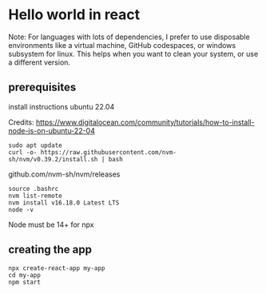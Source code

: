 # Hello world in react

Note: For languages with lots of dependencies, I prefer to use disposable environments like a virtual machine, GitHub codespaces, or windows subsystem for linux. This helps when you want to clean your system, or use a different version.

## prerequisites
install instructions ubuntu 22.04

Credits: https://www.digitalocean.com/community/tutorials/how-to-install-node-js-on-ubuntu-22-04
```
sudo apt update
curl -o- https://raw.githubusercontent.com/nvm-sh/nvm/v0.39.2/install.sh | bash 
```
github.com/nvm-sh/nvm/releases
```
source .bashrc
nvm list-remote
nvm install v16.18.0 Latest LTS
node -v 
```
Node must be 14+ for npx

## creating the app
```
npx create-react-app my-app
cd my-app
npm start
```